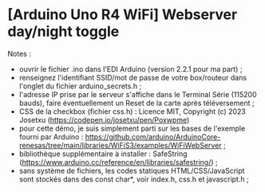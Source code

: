 # [Arduino Uno R4 WiFi] Webserver day/night toggle

Notes :
- ouvrir le fichier .ino dans l'EDI Arduino (version 2.2.1 pour ma part) ;
- renseignez l'identifiant SSID/mot de passe de votre box/routeur dans l'onglet du fichier arduino_secrets.h ;
- l'adresse IP prise par le serveur s'affiche dans le Terminal Série (115200 bauds), faire éventuellement un Reset de la carte après téléversement ;
- CSS de la checkbox (fichier css.h) : Licence MIT, Copyright (c) 2023 Josetxu (https://codepen.io/josetxu/pen/Poxwpme)
- pour cette démo, je suis simplement parti sur les bases de l'exemple fourni par Arduino : https://github.com/arduino/ArduinoCore-renesas/tree/main/libraries/WiFiS3/examples/WiFiWebServer ;
- bibliothèque supplémentaire à installer : SafeString (https://www.arduino.cc/reference/en/libraries/safestring/) ;
- sans système de fichiers, les codes statiques HTML/CSS/JavaScript sont stockés dans des const char*, voir index.h, css.h et javascript.h ;
